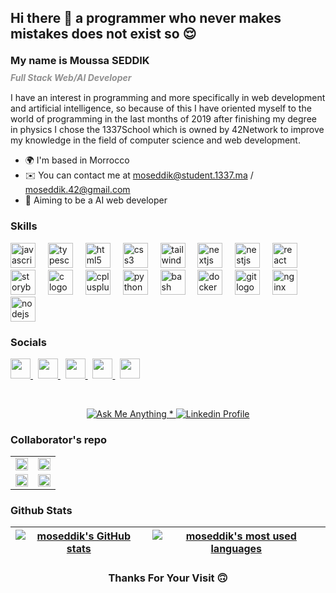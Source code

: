 <h2> Hi there 👋 a programmer who never makes mistakes does not exist so 😌</h2>

<h3 style="line-height:15px">My name is Moussa SEDDIK</h3>
<h5 style="color:#919191; line-height:0px">Full Stack Web/AI Developer</h5>


<p>I have an interest in programming and more specifically in web development and artificial intelligence, so because of this I have oriented myself to the world of programming in the last months of 2019 after finishing my degree in physics I chose the 1337School which is owned by 42Network to improve my knowledge in the field of computer science and web development.</p>

- :earth_africa:  I'm based in Morrocco
- :envelope:  You can contact me at [moseddik@student.1337.ma](mailto:moseddik@student.1337.ma) / [moseddik.42@gmail.com](mailto:moseddik.42@gmail.com)
- :bow_and_arrow:​ Aiming to be a AI web developer


### Skills<p align="left">
<div align="left">
  <img src="https://cdn.jsdelivr.net/gh/devicons/devicon/icons/javascript/javascript-original.svg" height="40" alt="javascript logo"  />
  <img width="12" />
  <img src="https://cdn.jsdelivr.net/gh/devicons/devicon/icons/typescript/typescript-original.svg" height="40" alt="typescript logo"  />
  <img width="12" />
  <img src="https://cdn.jsdelivr.net/gh/devicons/devicon/icons/html5/html5-original.svg" height="40" alt="html5 logo"  />
  <img width="12" />
  <img src="https://cdn.jsdelivr.net/gh/devicons/devicon/icons/css3/css3-original.svg" height="40" alt="css3 logo"  />
  <img width="12" />
  <img src="https://cdn.jsdelivr.net/gh/devicons/devicon/icons/tailwindcss/tailwindcss-original-wordmark.svg" height="40" alt="tailwindcss logo"  />
  <img width="12" />
  <img src="https://cdn.jsdelivr.net/gh/devicons/devicon/icons/nextjs/nextjs-original.svg" height="40" alt="nextjs logo"  />
  <img width="12" />
  <img src="https://cdn.jsdelivr.net/gh/devicons/devicon/icons/nestjs/nestjs-plain.svg" height="40" alt="nestjs logo"  />
  <img width="12" />
  <img src="https://cdn.jsdelivr.net/gh/devicons/devicon/icons/react/react-original.svg" height="40" alt="react logo"  />
  <img width="12" />
  <img src="https://cdn.jsdelivr.net/gh/devicons/devicon/icons/storybook/storybook-original.svg" height="40" alt="storybook logo"  />
  <img width="12" />
  <img src="https://cdn.jsdelivr.net/gh/devicons/devicon/icons/c/c-original.svg" height="40" alt="c logo"  />
  <img width="12" />
  <img src="https://cdn.jsdelivr.net/gh/devicons/devicon/icons/cplusplus/cplusplus-original.svg" height="40" alt="cplusplus logo"  />
  <img width="12" />
  <img src="https://cdn.jsdelivr.net/gh/devicons/devicon/icons/python/python-original.svg" height="40" alt="python logo"  />
  <img width="12" />
  <img src="https://cdn.jsdelivr.net/gh/devicons/devicon/icons/bash/bash-original.svg" height="40" alt="bash logo"  />
  <img width="12" />
  <img src="https://cdn.jsdelivr.net/gh/devicons/devicon/icons/docker/docker-original.svg" height="40" alt="docker logo"  />
  <img width="12" />
  <img src="https://cdn.jsdelivr.net/gh/devicons/devicon/icons/git/git-original.svg" height="40" alt="git logo"  />
  <img width="12" />
  <img src="https://cdn.jsdelivr.net/gh/devicons/devicon/icons/nginx/nginx-original.svg" height="40" alt="nginx logo"  />
  <img width="12" />
  <img src="https://cdn.jsdelivr.net/gh/devicons/devicon/icons/nodejs/nodejs-original.svg" height="40" alt="nodejs logo"  />
</div>

### Socials

<p align="left">

<a href="https://discord.com/users/606580798094704861" target="_blank" rel="noreferrer">
	<img src="https://raw.githubusercontent.com/danielcranney/readme-generator/main/public/icons/socials/discord.svg" width="32" height="32" />
</a>
&nbsp;
<a href="https://www.github.com/Mou-SED" target="_blank" rel="noreferrer">
	<img src="https://raw.githubusercontent.com/danielcranney/readme-generator/main/public/icons/socials/github-dark.svg" width="32" height="32" />
</a>
&nbsp;
<a href="http://www.instagram.com/moussa_seddik" target="_blank" rel="noreferrer">
	<img src="https://raw.githubusercontent.com/danielcranney/readme-generator/main/public/icons/socials/instagram.svg" width="32" height="32" />
</a>
&nbsp;
<a href="https://www.stackoverflow.com/users/16279510/mou-sed?tab=profile" target="_blank" rel="noreferrer">
	<img src="https://raw.githubusercontent.com/danielcranney/readme-generator/main/public/icons/socials/stackoverflow.svg" width="32" height="32" />
</a>
&nbsp;
<a href="https://www.twitter.com/SEDDIKMOUSSA1" target="_blank" rel="noreferrer">
	<img src="https://raw.githubusercontent.com/danielcranney/readme-generator/main/public/icons/socials/twitter.svg" width="32" height="32" />
</a>

</p>

<br />

<p align="center">
	<a href="mailto:moseddik@student.1337.ma">
		<img alt="Ask Me Anything" src="https://img.shields.io/badge/-Ask_me_anything-blueviolet?style=flat&logo=Gmail&logoColor=white&link=mailto:moseddik@student.1337.ma" />
	<span> * </span>
	<a href="https://www.linkedin.com/in/moussa-seddik-9429a9168/">
		<img alt="Linkedin Profile" src="https://img.shields.io/badge/-Linkedin_Profile-0072b1?style=flat&logo=Linkedin&logoColor=white&link=https://www.linkedin.com/in/moussa-seddik-9429a9168/" />
	</a>
</p>

### Collaborator's repo

<table>
	<tr>
		<td>
			<a href="https://github.com/Archer-01/KingPong">
				<img src="https://github-readme-stats.vercel.app/api/pin/?username=Archer-01&repo=KingPong&title_color=0891b2&text_color=ffffff&icon_color=0891b2&bg_color=1c1917&hide_border=true&locale=en" width="100%" />
			</a>
		</td>
		<td>
			<a href="https://github.com/Mou-SED/WebServ_42">
				<img src="https://github-readme-stats.vercel.app/api/pin/?username=Mou-SED&repo=WebServ_42&title_color=0891b2&text_color=ffffff&icon_color=0891b2&bg_color=1c1917&hide_border=true&locale=en" width="100%" />
			</a>
		</td>
	</tr>
	<tr>		
		<td>
			<a href="https://github.com/AymanAkashi/Cub3D-42-cursus">
				<img src="https://github-readme-stats.vercel.app/api/pin/?username=AymanAkashi&repo=Cub3D-42-cursus&title_color=0891b2&text_color=ffffff&icon_color=0891b2&bg_color=1c1917&hide_border=true&locale=en" width="100%" />
			</a>
		</td>
		<td>
			<a href="https://github.com/Mou-SED/minishell-42-cursus">
				<img src="https://github-readme-stats.vercel.app/api/pin/?username=Mou-SED&repo=minishell-42-cursus&title_color=0891b2&text_color=ffffff&icon_color=0891b2&bg_color=1c1917&hide_border=true&locale=en" width="100%" />
			</a>
		</td>
	</tr>
</table>


### Github Stats

| [![moseddik's GitHub stats](https://github-readme-stats.vercel.app/api?username=Mou-SED&count_private=true&show_icons=true&hide=issues&hide_border=true&theme=jolly)](https://github.com/Mou-SED?tab=repositories) | [![moseddik's most used languages](https://github-readme-stats.vercel.app/api/top-langs/?username=Mou-SED&layout=compact&hide_border=true&theme=jolly)](https://github.com/Mou-SED?tab=repositories) |
| :----------------------------------------------------------------------------------------------------------------------------------------------------------------------------------------------------------------: | :--------------------------------------------------------------------------------------------------------------------------------------------------------------------------------------------------: |


<h3 align="center">
	Thanks For Your Visit 🙃​
</h3>
